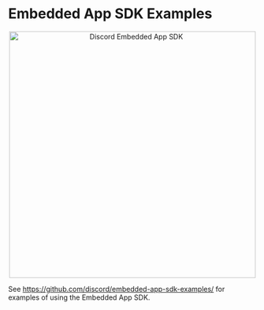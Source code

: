 # Embedded App SDK Examples

<p align="center">
  <img src="/assets/discord-embedded-apps.svg" alt="Discord Embedded App SDK" width="500" />
<p>

See <https://github.com/discord/embedded-app-sdk-examples/> for examples of using the Embedded App SDK.
